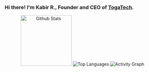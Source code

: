 ### Hi there! I'm Kabir R., Founder and CEO of [TogaTech](https://togatech.org/).

<p align="center">
  <img height="165" src="https://github-readme-stats.vercel.app/api?username=CMEONE&count_private=true&include_all_commits=true&show_icons=true&theme=algolia" alt="Github Stats" />
  <img src="https://github-readme-stats.vercel.app/api/top-langs/?username=CMEONE&layout=compact&theme=algolia" alt="Top Languages" />
  <img src="https://activity-graph.herokuapp.com/graph?username=CMEONE&bg_color=0D1117&color=5BCDEC&line=5BCDEC&point=FFFFFF&hide_border=true" alt="Activity Graph" />
</p>
